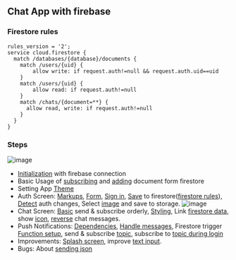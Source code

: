 ## Chat App with firebase

### Firestore rules

```
rules_version = '2';
service cloud.firestore {
  match /databases/{database}/documents {
  	match /users/{uid} {
    	allow write: if request.auth!=null && request.auth.uid==uid
    }
    match /users/{uid} {
    	allow read: if request.auth!=null
    }
    match /chats/{document=**} {
      allow read, write: if request.auth!=null
    }
  }
}
```

### Steps

![image](https://res.cloudinary.com/dsiz9ikkt/image/upload/v1637365488/i1tfmw5rpmjemr4sg2ys.png)

- [Initialization](https://github.com/jinyongnan810/flutter-chat/commit/bd26f1758c9fef1f0cfe7864d2aecc6d320bf58a) with firebase connection
- Basic Usage of [subscribing](https://github.com/jinyongnan810/flutter-chat/commit/5db20426d6a12b5d983463e34e60a091769da113) and [adding](https://github.com/jinyongnan810/flutter-chat/commit/8b097d9923ae4eb309d02518a1c1127fe2bef145) document form firestore
- Setting App [Theme](https://github.com/jinyongnan810/flutter-chat/commit/c5126859d9deb72c97b5f861cd093f7b7d5f7c0a)
- Auth Screen: [Markups](https://github.com/jinyongnan810/flutter-chat/commit/04286182fd75faa7588e15dfe134caa4a1e4da98), [Form](https://github.com/jinyongnan810/flutter-chat/commit/783fbf196b08bd79f7efdee267777823e0dde7e8), [Sign in](https://github.com/jinyongnan810/flutter-chat/commit/cce1355113da48bee218380b568a358b1a596ef1), [Save](https://github.com/jinyongnan810/flutter-chat/commit/4bc937a9e3a249cd25705d2a634802d3b7d30edd) to firestore([firestore rules](https://github.com/jinyongnan810/flutter-chat/commit/460cca69110be8de969998e95a3a4b631f86f222)), [Detect](https://github.com/jinyongnan810/flutter-chat/commit/e3d6eedc6c18f80d1e709e4ec5415f675c1c1602) auth changes, Select [image](https://github.com/jinyongnan810/flutter-chat/commit/4a18ef12c4c94bc74e734f043812edcbe0ed169e) and save to storage.
  ![image](https://res.cloudinary.com/dsiz9ikkt/image/upload/v1637365912/fnstxrwmetifhvd3vtah.png)
- Chat Screen: [Basic](https://github.com/jinyongnan810/flutter-chat/commit/5839ce0c30e5e2f28f50725078ff610f0cea225b) send & subscribe orderly, [Styling](https://github.com/jinyongnan810/flutter-chat/commit/3c0c46b104f4d08c9566e052d1aaab8999652650), Link [firestore data](https://github.com/jinyongnan810/flutter-chat/commit/af36bc9a0571ca5fd19e37b430602e9aa34a04e3), show [icon](https://github.com/jinyongnan810/flutter-chat/commit/3aae16b48365c39768c67581bbdf51e43b78a477), [reverse](https://github.com/jinyongnan810/flutter-chat/commit/5ea67ac7273bb2591cd22291d6776870e286cd97) chat messages.
- Push Notifications: [Dependencies](https://github.com/jinyongnan810/flutter-chat/commit/def141739422b8ec2f0d85e8aa731f485058f6cb), [Handle messages](https://github.com/jinyongnan810/flutter-chat/commit/d11b818591725766e5621da0f098439d3f655068), Firestore trigger [Function setup](https://github.com/jinyongnan810/flutter-chat/commit/c42017d68a4413c94ddda02ad9c2fc31eb47a94a), send & subscribe [topic](https://github.com/jinyongnan810/flutter-chat/commit/6e40e54099411705427b20f16166f762889ad078), subscribe to [topic during login](https://github.com/jinyongnan810/flutter-chat/commit/a420258e3b19db6ab0bb6ee6e01845c2e01b482b)
- Improvements: [Splash screen](https://github.com/jinyongnan810/flutter-chat/commit/8b706cf75f4b9fe24c0a1f3dbd508013a877c159), improve [text input](https://github.com/jinyongnan810/flutter-chat/commit/923d26811c2fe4e16e38480ad1bab8d5bbba0b1c).
- Bugs: About [sending json](https://github.com/jinyongnan810/flutter-chat/commit/7800ac77e2fdd63f3c660f4d2c33c53a7d57edc0)
